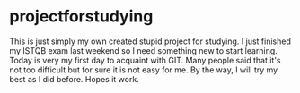 # projectforstudying
This is just simply my own created stupid project for studying. 
I just finished my ISTQB exam last weekend so I need something new to start learning.   
Today is very my first day to acquaint with GIT. 
Many people said that it's not too difficult but for sure it is not easy for me.
By the way, I will try my best as I did before. Hopes it work.
